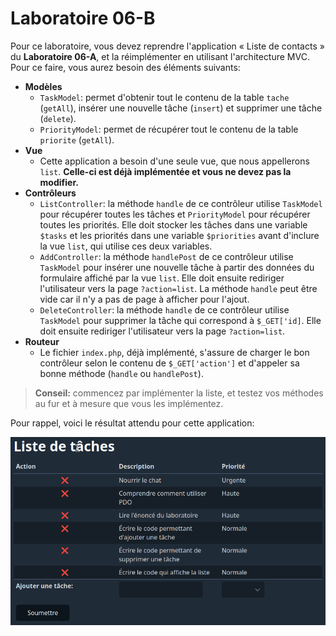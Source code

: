 # Laboratoire 06-B

Pour ce laboratoire, vous devez reprendre l'application « Liste de contacts » du **Laboratoire 06-A**, et la réimplémenter en utilisant l'architecture MVC. Pour ce faire, vous aurez besoin des éléments suivants:

* **Modèles**
    * `TaskModel`: permet d'obtenir tout le contenu de la table `tache` (`getAll`), insérer une nouvelle tâche (`insert`) et supprimer une tâche (`delete`).
    * `PriorityModel`: permet de récupérer tout le contenu de la table `priorite` (`getAll`).
* **Vue**
    * Cette application a besoin d'une seule vue, que nous appellerons `list`. **Celle-ci est déjà implémentée et vous ne devez pas la modifier.**
* **Contrôleurs**
    * `ListController`: la méthode `handle` de ce contrôleur utilise `TaskModel` pour récupérer toutes les tâches et `PriorityModel` pour récupérer toutes les priorités. Elle doit stocker les tâches dans une variable `$tasks` et les priorités dans une variable `$priorities` avant d'inclure la vue `list`, qui utilise ces deux variables.
    * `AddController`: la méthode `handlePost` de ce contrôleur utilise `TaskModel` pour insérer une nouvelle tâche à partir des données du formulaire affiché par la vue `list`. Elle doit ensuite rediriger l'utilisateur vers la page `?action=list`. La méthode `handle` peut être vide car il n'y a pas de page à afficher pour l'ajout.
    * `DeleteController`: la méthode `handle` de ce contrôleur utilise `TaskModel` pour supprimer la tâche qui correspond à `$_GET['id]`. Elle doit ensuite rediriger l'utilisateur vers la page `?action=list`.
* **Routeur**
    * Le fichier `index.php`, déjà implémenté, s'assure de charger le bon contrôleur selon le contenu de `$_GET['action']` et d'appeler sa bonne méthode (`handle` ou `handlePost`).

> **Conseil:** commencez par implémenter la liste, et testez vos méthodes au fur et à mesure que vous les implémentez.

Pour rappel, voici le résultat attendu pour cette application:

![](images-readme/demo.gif)